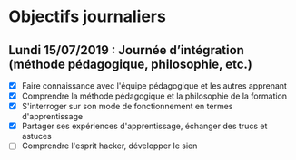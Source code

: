 # Objectifs journaliers

## Lundi 15/07/2019 : Journée d’intégration (méthode pédagogique, philosophie, etc.)


* [X] Faire connaissance avec l'équipe pédagogique et les autres apprenant
* [X] Comprendre la méthode pédagogique et la philosophie de la formation
* [X] S'interroger sur son mode de fonctionnement en termes d'apprentissage
* [X] Partager ses expériences d'apprentissage, échanger des trucs et astuces
* [ ] Comprendre l'esprit hacker, développer le sien
